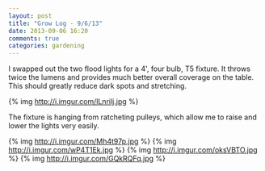 ```yaml
---
layout: post
title: "Grow Log - 9/6/13"
date: 2013-09-06 16:20
comments: true
categories: gardening
---
```


I swapped out the two flood lights for a 4', four bulb, T5 fixture.  It
throws twice the lumens and provides much better overall coverage on the
table.  This should greatly reduce dark spots and stretching.

{% img http://i.imgur.com/lLnrilj.jpg %}

The fixture is hanging from ratcheting pulleys, which allow me to raise
and lower the lights very easily.

{% img http://i.imgur.com/Mh4t97p.jpg %}
{% img http://i.imgur.com/wP4T1Ek.jpg %}
{% img http://i.imgur.com/oksVBTO.jpg %}
{% img http://i.imgur.com/GQkRQFq.jpg %}


